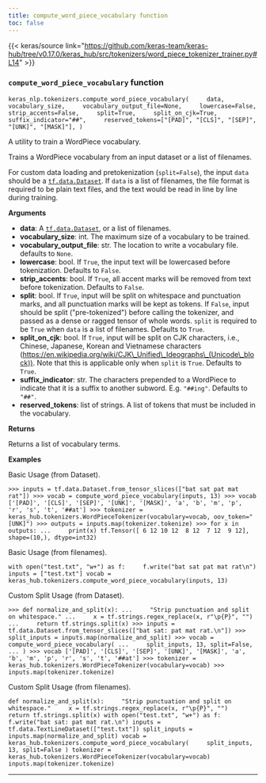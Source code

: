 ```yaml
---
title: compute_word_piece_vocabulary function
toc: false
---
```


{{< keras/source link="https://github.com/keras-team/keras-hub/tree/v0.17.0/keras_hub/src/tokenizers/word_piece_tokenizer_trainer.py#L14" >}}

### `compute_word_piece_vocabulary` function

`keras_nlp.tokenizers.compute_word_piece_vocabulary(     data,     vocabulary_size,     vocabulary_output_file=None,     lowercase=False,     strip_accents=False,     split=True,     split_on_cjk=True,     suffix_indicator="##",     reserved_tokens=["[PAD]", "[CLS]", "[SEP]", "[UNK]", "[MASK]"], )`

A utility to train a WordPiece vocabulary.

Trains a WordPiece vocabulary from an input dataset or a list of filenames.

For custom data loading and pretokenization (`split=False`), the input `data` should be a [`tf.data.Dataset`](https://www.tensorflow.org/api_docs/python/tf/data/Dataset). If `data` is a list of filenames, the file format is required to be plain text files, and the text would be read in line by line during training.

**Arguments**

- **data**: A [`tf.data.Dataset`](https://www.tensorflow.org/api_docs/python/tf/data/Dataset), or a list of filenames.
- **vocabulary_size**: int. The maximum size of a vocabulary to be trained.
- **vocabulary_output_file**: str. The location to write a vocabulary file. defaults to `None`.
- **lowercase**: bool. If `True`, the input text will be lowercased before tokenization. Defaults to `False`.
- **strip_accents**: bool. If `True`, all accent marks will be removed from text before tokenization. Defaults to `False`.
- **split**: bool. If `True`, input will be split on whitespace and punctuation marks, and all punctuation marks will be kept as tokens. If `False`, input should be split ("pre-tokenized") before calling the tokenizer, and passed as a dense or ragged tensor of whole words. `split` is required to be `True` when `data` is a list of filenames. Defaults to `True`.
- **split_on_cjk**: bool. If `True`, input will be split on CJK characters, i.e., Chinese, Japanese, Korean and Vietnamese characters (https://en.wikipedia.org/wiki/CJK\_Unified\_Ideographs\_(Unicode\_block)). Note that this is applicable only when `split` is `True`. Defaults to `True`.
- **suffix_indicator**: str. The characters prepended to a WordPiece to indicate that it is a suffix to another subword. E.g. `"##ing"`. Defaults to `"##"`.
- **reserved_tokens**: list of strings. A list of tokens that must be included in the vocabulary.

**Returns**

Returns a list of vocabulary terms.

**Examples**

Basic Usage (from Dataset).

`>>> inputs = tf.data.Dataset.from_tensor_slices(["bat sat pat mat rat"]) >>> vocab = compute_word_piece_vocabulary(inputs, 13) >>> vocab ['[PAD]', '[CLS]', '[SEP]', '[UNK]', '[MASK]', 'a', 'b', 'm', 'p', 'r', 's', 't', '##at'] >>> tokenizer = keras_hub.tokenizers.WordPieceTokenizer(vocabulary=vocab, oov_token="[UNK]") >>> outputs = inputs.map(tokenizer.tokenize) >>> for x in outputs: ...     print(x) tf.Tensor([ 6 12 10 12  8 12  7 12  9 12], shape=(10,), dtype=int32)`

Basic Usage (from filenames).

`with open("test.txt", "w+") as f:     f.write("bat sat pat mat rat\n") inputs = ["test.txt"] vocab = keras_hub.tokenizers.compute_word_piece_vocabulary(inputs, 13)`

Custom Split Usage (from Dataset).

`>>> def normalize_and_split(x): ...     "Strip punctuation and split on whitespace." ...     x = tf.strings.regex_replace(x, r"\p{P}", "") ...     return tf.strings.split(x) >>> inputs = tf.data.Dataset.from_tensor_slices(["bat sat: pat mat rat.\n"]) >>> split_inputs = inputs.map(normalize_and_split) >>> vocab = compute_word_piece_vocabulary( ...     split_inputs, 13, split=False, ... ) >>> vocab ['[PAD]', '[CLS]', '[SEP]', '[UNK]', '[MASK]', 'a', 'b', 'm', 'p', 'r', 's', 't', '##at'] >>> tokenizer = keras_hub.tokenizers.WordPieceTokenizer(vocabulary=vocab) >>> inputs.map(tokenizer.tokenize)`

Custom Split Usage (from filenames).

`def normalize_and_split(x):     "Strip punctuation and split on whitespace."     x = tf.strings.regex_replace(x, r"\p{P}", "")     return tf.strings.split(x) with open("test.txt", "w+") as f:     f.write("bat sat: pat mat rat.\n") inputs = tf.data.TextLineDataset(["test.txt"]) split_inputs = inputs.map(normalize_and_split) vocab = keras_hub.tokenizers.compute_word_piece_vocabulary(     split_inputs, 13, split=False ) tokenizer = keras_hub.tokenizers.WordPieceTokenizer(vocabulary=vocab) inputs.map(tokenizer.tokenize)`

---
